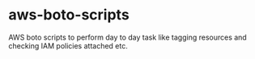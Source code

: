 # aws-boto-scripts
AWS boto scripts to perform day to day task like tagging resources and checking IAM policies attached etc.
